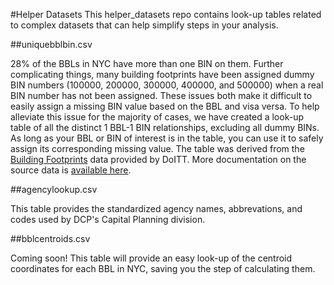 #Helper Datasets
This helper_datasets repo contains look-up tables related to complex datasets that can help simplify steps in your analysis.

##uniquebblbin.csv

28% of the BBLs in NYC have more than one BIN on them. Further complicating things, many building footprints have been assigned dummy BIN numbers (100000, 200000, 300000, 400000, and 500000) when a real BIN number has not been assigned. These issues both make it difficult to easily assign a missing BIN value based on the BBL and visa versa. To help alleviate this issue for the majority of cases, we have created a look-up table of all the distinct 1 BBL-1 BIN relationships, excluding all dummy BINs. As long as your BBL or BIN of interest is in the table, you can use it to safely assign its corresponding missing value. The table was derived from the [Building Footprints](https://data.cityofnewyork.us/Housing-Development/Building-Footprints/nqwf-w8eh/data) data provided by DoITT. More documentation on the source data is [available here](https://github.com/CityOfNewYork/nyc-planimetrics/blob/master/Capture_Rules.md). 

##agencylookup.csv

This table provides the standardized agency names, abbrevations, and codes used by DCP's Capital Planning division.

##bblcentroids.csv

Coming soon! This table will provide an easy look-up of the centroid coordinates for each BBL in NYC, saving you the step of calculating them.
